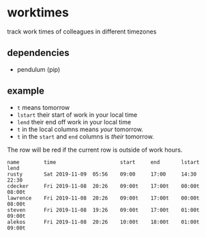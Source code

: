 
# worktimes

track work times of colleagues in different timezones

## dependencies

  - pendulum (pip)

## example

- `t` means tomorrow
- `lstart` their start of work in your local time
- `lend` their end off work in your local time
- `t` in the local columns means *your* tomorrow. 
- `t` in the `start` and `end` columns is *their* tomorrow.

The row will be red if the current row is outside of work hours.

    name        time                     start     end       lstart    lend
    rusty       Sat 2019-11-09  05:56    09:00     17:00     14:30     22:30
    cdecker     Fri 2019-11-08  20:26    09:00t    17:00t    00:00t    08:00t
    lawrence    Fri 2019-11-08  20:26    09:00t    17:00t    00:00t    08:00t
    steven      Fri 2019-11-08  19:26    09:00t    17:00t    01:00t    09:00t
    alekos      Fri 2019-11-08  20:26    10:00t    18:00t    01:00t    09:00t
